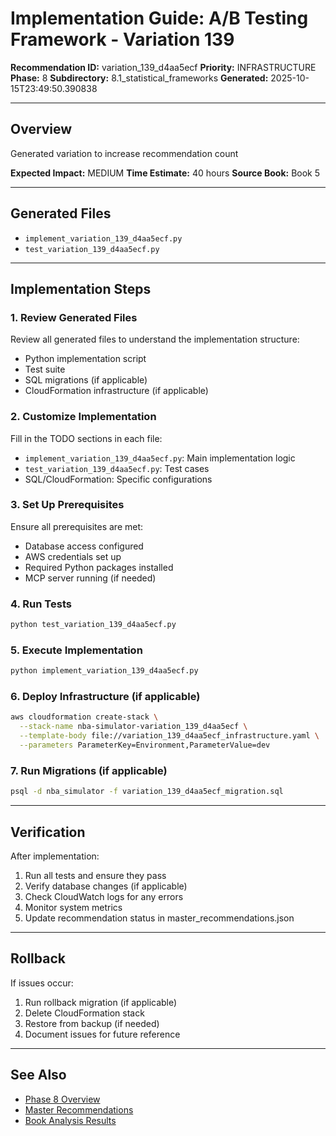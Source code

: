 # Implementation Guide: A/B Testing Framework - Variation 139

**Recommendation ID:** variation_139_d4aa5ecf
**Priority:** INFRASTRUCTURE
**Phase:** 8
**Subdirectory:** 8.1_statistical_frameworks
**Generated:** 2025-10-15T23:49:50.390838

---

## Overview

Generated variation to increase recommendation count

**Expected Impact:** MEDIUM
**Time Estimate:** 40 hours
**Source Book:** Book 5

---

## Generated Files

- `implement_variation_139_d4aa5ecf.py`
- `test_variation_139_d4aa5ecf.py`

---

## Implementation Steps

### 1. Review Generated Files

Review all generated files to understand the implementation structure:
- Python implementation script
- Test suite
- SQL migrations (if applicable)
- CloudFormation infrastructure (if applicable)

### 2. Customize Implementation

Fill in the TODO sections in each file:
- `implement_variation_139_d4aa5ecf.py`: Main implementation logic
- `test_variation_139_d4aa5ecf.py`: Test cases
- SQL/CloudFormation: Specific configurations

### 3. Set Up Prerequisites

Ensure all prerequisites are met:
- Database access configured
- AWS credentials set up
- Required Python packages installed
- MCP server running (if needed)

### 4. Run Tests

```bash
python test_variation_139_d4aa5ecf.py
```

### 5. Execute Implementation

```bash
python implement_variation_139_d4aa5ecf.py
```

### 6. Deploy Infrastructure (if applicable)

```bash
aws cloudformation create-stack \
  --stack-name nba-simulator-variation_139_d4aa5ecf \
  --template-body file://variation_139_d4aa5ecf_infrastructure.yaml \
  --parameters ParameterKey=Environment,ParameterValue=dev
```

### 7. Run Migrations (if applicable)

```bash
psql -d nba_simulator -f variation_139_d4aa5ecf_migration.sql
```

---

## Verification

After implementation:
1. Run all tests and ensure they pass
2. Verify database changes (if applicable)
3. Check CloudWatch logs for any errors
4. Monitor system metrics
5. Update recommendation status in master_recommendations.json

---

## Rollback

If issues occur:
1. Run rollback migration (if applicable)
2. Delete CloudFormation stack
3. Restore from backup (if needed)
4. Document issues for future reference

---

## See Also

- [Phase 8 Overview](/Users/ryanranft/nba-simulator-aws/docs/phases/phase_8/)
- [Master Recommendations](/Users/ryanranft/nba-mcp-synthesis/analysis_results/master_recommendations.json)
- [Book Analysis Results](/Users/ryanranft/nba-mcp-synthesis/analysis_results/)
